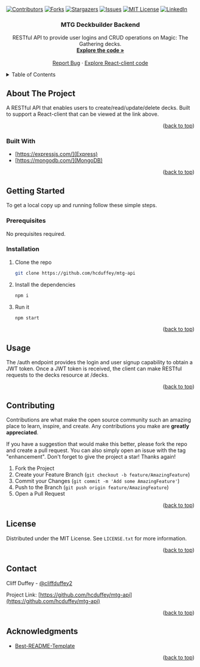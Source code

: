 <div id="top"></div>
<!--
*** Thanks for checking out the Best-README-Template. If you have a suggestion
*** that would make this better, please fork the repo and create a pull request
*** or simply open an issue with the tag "enhancement".
*** Don't forget to give the project a star!
*** Thanks again! Now go create something AMAZING! :D
-->



<!-- PROJECT SHIELDS -->
<!--
*** I'm using markdown "reference style" links for readability.
*** Reference links are enclosed in brackets [ ] instead of parentheses ( ).
*** See the bottom of this document for the declaration of the reference variables
*** for contributors-url, forks-url, etc. This is an optional, concise syntax you may use.
*** https://www.markdownguide.org/basic-syntax/#reference-style-links
-->
[![Contributors][contributors-shield]][contributors-url]
[![Forks][forks-shield]][forks-url]
[![Stargazers][stars-shield]][stars-url]
[![Issues][issues-shield]][issues-url]
[![MIT License][license-shield]][license-url]
[![LinkedIn][linkedin-shield]][linkedin-url]



<!-- PROJECT LOGO -->

<h3 align="center">MTG Deckbuilder Backend</h3>

  <p align="center">
    RESTful API to provide user logins and CRUD operations on Magic: The Gathering decks.
    <br />
    <a href="https://github.com/hcduffey/mtg-api"><strong>Explore the code »</strong></a>
    <br />
    <br />
    <a href="https://github.com/hcduffey/mtg-api/issues">Report Bug</a>
    ·
    <a href="https://github.com/hcduffey/mtg-react-client">Explore React-client code</a>
  </p>
</div>



<!-- TABLE OF CONTENTS -->
<details>
  <summary>Table of Contents</summary>
  <ol>
    <li>
      <a href="#about-the-project">About The Project</a>
      <ul>
        <li><a href="#built-with">Built With</a></li>
      </ul>
    </li>
    <li>
      <a href="#getting-started">Getting Started</a>
      <ul>
        <li><a href="#prerequisites">Prerequisites</a></li>
        <li><a href="#installation">Installation</a></li>
      </ul>
    </li>
    <li><a href="#usage">Usage</a></li>
    <li><a href="#roadmap">Roadmap</a></li>
    <li><a href="#contributing">Contributing</a></li>
    <li><a href="#license">License</a></li>
    <li><a href="#contact">Contact</a></li>
    <li><a href="#acknowledgments">Acknowledgments</a></li>
  </ol>
</details>



<!-- ABOUT THE PROJECT -->
## About The Project

A RESTful API that enables users to create/read/update/delete decks. Built to support a React-client that can be viewed at the link above.

<p align="right">(<a href="#top">back to top</a>)</p>

### Built With

* [https://expressjs.com/](Express)
* [https://mongodb.com/](MongoDB)

<p align="right">(<a href="#top">back to top</a>)</p>

<!-- GETTING STARTED -->
## Getting Started

To get a local copy up and running follow these simple steps.

### Prerequisites

No prequisites required.

### Installation

1. Clone the repo
   ```sh
   git clone https://github.com/hcduffey/mtg-api
   ```
2. Install the dependencies
   ```sh
   npm i
   ```
3. Run it
   ```sh
   npm start
   ```

<p align="right">(<a href="#top">back to top</a>)</p>



<!-- USAGE EXAMPLES -->
## Usage

The /auth endpoint provides the login and user signup capability to obtain a JWT token. Once a JWT token is received, the client can make RESTful requests to the decks resource at /decks.

<p align="right">(<a href="#top">back to top</a>)</p>

<!-- CONTRIBUTING -->
## Contributing

Contributions are what make the open source community such an amazing place to learn, inspire, and create. Any contributions you make are **greatly appreciated**.

If you have a suggestion that would make this better, please fork the repo and create a pull request. You can also simply open an issue with the tag "enhancement".
Don't forget to give the project a star! Thanks again!

1. Fork the Project
2. Create your Feature Branch (`git checkout -b feature/AmazingFeature`)
3. Commit your Changes (`git commit -m 'Add some AmazingFeature'`)
4. Push to the Branch (`git push origin feature/AmazingFeature`)
5. Open a Pull Request

<p align="right">(<a href="#top">back to top</a>)</p>



<!-- LICENSE -->
## License

Distributed under the MIT License. See `LICENSE.txt` for more information.

<p align="right">(<a href="#top">back to top</a>)</p>



<!-- CONTACT -->
## Contact

Cliff Duffey - [@cliffduffey2](https://twitter.com/cliffduffey2)

Project Link: [https://github.com/hcduffey/mtg-api](https://github.com/hcduffey/mtg-api)

<p align="right">(<a href="#top">back to top</a>)</p>



<!-- ACKNOWLEDGMENTS -->
## Acknowledgments

* [Best-README-Template](https://github.com/othneildrew/Best-README-Template)

<p align="right">(<a href="#top">back to top</a>)</p>



<!-- MARKDOWN LINKS & IMAGES -->
<!-- https://www.markdownguide.org/basic-syntax/#reference-style-links -->
[contributors-shield]: https://img.shields.io/github/contributors/hcduffey/mtg-api?style=for-the-badge
[contributors-url]: https://github.com/hcduffey/mtg-api/graphs/contributors
[forks-shield]: https://img.shields.io/github/forks/hcduffey/mtg-api.svg?style=for-the-badge
[forks-url]: https://github.com/hcduffey/mtg-api/network/members
[stars-shield]: https://img.shields.io/github/stars/hcduffey/mtg-api.svg?style=for-the-badge
[stars-url]: https://github.com/hcduffey/mtg-api/stargazers
[issues-shield]: https://img.shields.io/github/issues/hcduffey/mtg-api.svg?style=for-the-badge
[issues-url]: https://github.com/hcduffey/mtg-api/issues
[license-shield]: https://img.shields.io/github/license/hcduffey/mtg-api.svg?style=for-the-badge
[license-url]: https://github.com/hcduffey/mtg-api/blob/master/LICENSE.txt
[linkedin-shield]: https://img.shields.io/badge/-LinkedIn-black.svg?style=for-the-badge&logo=linkedin&colorB=555
[linkedin-url]: https://linkedin.com/in/cduffey
